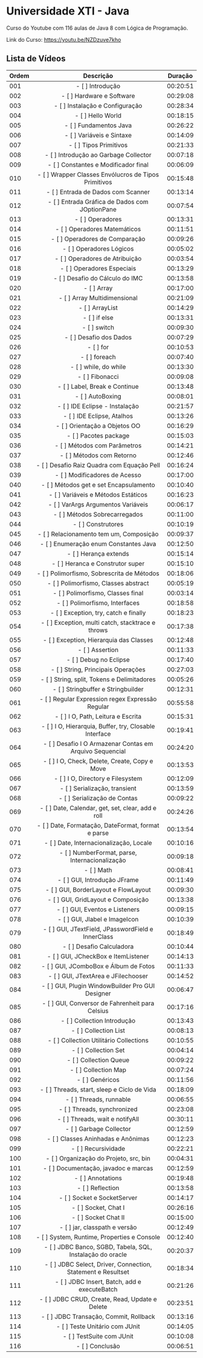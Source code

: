 # Universidade XTI - Java

Curso do Youtube com 116 aulas de Java 8 com Lógica de Programação.

Link do Curso: https://youtu.be/NZDzuve7kho

## Lista de Vídeos
 
| Ordem         | Descrição | Duração |
| ------------- |:-------------:|:-------------:|
|	001	|	- [ ] Introdução	|	00:20:51	|	
|	002	|	- [ ] Hardware e Software	|	00:29:08	|	
|	003	|	- [ ] Instalação e Configuração	|	00:28:34	|	
|	004	|	- [ ] Hello World       	|	00:18:15	|	
|	005	|	- [ ] Fundamentos Java	|	00:26:22	|	
|	006	|	- [ ] Variáveis e Sintaxe	|	00:14:09	|	
|	007	|	- [ ] Tipos Primitivos	|	00:21:33	|	
|	008	|	- [ ] Introdução ao Garbage Collector	|	00:07:18	|	
|	009	|	- [ ] Constantes e Modificador final	|	00:06:09	|	
|	010	|	- [ ] Wrapper Classes Envólucros de Tipos Primitivos	|	00:15:48	|	
|	011	|	- [ ] Entrada de Dados com Scanner	|	00:13:14	|	
|	012	|	- [ ] Entrada Gráfica de Dados com JOptionPane	|	00:07:54	|	
|	013	|	- [ ] Operadores	|	00:13:31	|	
|	014	|	- [ ] Operadores Matemáticos	|	00:11:51	|	
|	015	|	- [ ] Operadores de Comparação	|	00:09:26	|	
|	016	|	- [ ] Operadores Lógicos	|	00:05:02	|	
|	017	|	- [ ] Operadores de Atribuição	|	00:03:54	|	
|	018	|	- [ ] Operadores Especiais	|	00:13:29	|	
|	019	|	- [ ] Desafio do Cálculo do IMC	|	00:13:58	|	
|	020	|	- [ ] Array	|	00:17:00	|	
|	021	|	- [ ] Array Multidimensional	|	00:21:09	|	
|	022	|	- [ ] ArrayList	|	00:14:29	|	
|	023	|	- [ ] if else	|	00:13:31	|	
|	024	|	- [ ] switch	|	00:09:30	|	
|	025	|	- [ ] Desafio dos Dados	|	00:07:29	|	
|	026	|	- [ ] for	|	00:10:53	|	
|	027	|	- [ ] foreach	|	00:07:40	|	
|	028	|	- [ ] while, do while	|	00:13:30	|	
|	029	|	- [ ] Fibonacci	|	00:09:08	|	
|	030	|	- [ ] Label, Break e Continue	|	00:13:48	|	
|	031	|	- [ ] AutoBoxing	|	00:08:01	|	
|	032	|	- [ ] IDE Eclipse - Instalação	|	00:21:57	|	
|	033	|	- [ ] IDE Eclipse, Atalhos	|	00:13:26	|	
|	034	|	- [ ] Orientação a Objetos OO	|	00:16:29	|	
|	035	|	- [ ] Pacotes package	|	00:15:03	|	
|	036	|	- [ ] Métodos com Parâmetros	|	00:14:21	|	
|	037	|	- [ ] Métodos com Retorno	|	00:12:46	|	
|	038	|	- [ ] Desafio Raiz Quadra com Equação Pell	|	00:16:24	|	
|	039	|	- [ ] Modificadores de Acesso	|	00:17:00	|	
|	040	|	- [ ] Métodos get e set Encapsulamento	|	00:10:40	|	
|	041	|	- [ ] Variáveis e Métodos Estáticos	|	00:16:23	|	
|	042	|	- [ ] VarArgs Argumentos Variáveis	|	00:06:17	|	
|	043	|	- [ ] Métodos Sobrecarregados	|	00:11:00	|	
|	044	|	- [ ] Construtores	|	00:10:19	|	
|	045	|	- [ ] Relacionamento tem um, Composição	|	00:09:37	|	
|	046	|	- [ ] Enumeração enum Constantes Java	|	00:12:50	|	
|	047	|	- [ ] Herança extends	|	00:15:14	|	
|	048	|	- [ ] Heranca e Construtor super	|	00:15:10	|	
|	049	|	- [ ] Polimorfismo, Sobrescrita de Métodos	|	00:18:06	|	
|	050	|	- [ ] Polimorfismo, Classes abstract	|	00:05:19	|	
|	051	|	- [ ] Polimorfismo, Classes final	|	00:03:14	|	
|	052	|	- [ ] Polimorfismo, Interfaces	|	00:18:58	|	
|	053	|	- [ ] Exception, try, catch e finally	|	00:18:23	|	
|	054	|	- [ ] Exception, multi catch, stacktrace e throws	|	00:17:38	|	
|	055	|	- [ ] Exception, Hierarquia das Classes	|	00:12:48	|	
|	056	|	- [ ] Assertion	|	00:11:33	|	
|	057	|	- [ ] Debug no Eclipse	|	00:17:40	|	
|	058	|	- [ ] String, Principais Operações	|	00:27:03	|	
|	059	|	- [ ] String, split, Tokens e Delimitadores	|	00:05:26	|	
|	060	|	- [ ] Stringbuffer e Stringbuilder	|	00:12:31	|	
|	061	|	- [ ] Regular Expression regex Expressão Regular	|	00:55:58	|	
|	062	|	- [ ] I O, Path, Leitura e Escrita	|	00:15:31	|	
|	063	|	- [ ] I O, Hierarquia, Buffer, try, Closable Interface	|	00:19:41	|	
|	064	|	- [ ] Desafio I O Armazenar Contas em Arquivo Sequencial	|	00:24:20	|	
|	065	|	- [ ] I O, Check, Delete, Create, Copy e Move	|	00:13:53	|	
|	066	|	- [ ] I O, Directory e Filesystem	|	00:12:09	|	
|	067	|	- [ ] Serialização, transient	|	00:13:59	|	
|	068	|	- [ ] Serialização de Contas	|	00:09:22	|	
|	069	|	- [ ] Date, Calendar, get, set, clear, add e roll	|	00:24:26	|	
|	070	|	- [ ] Date, Formatação, DateFormat, format e parse	|	00:13:54	|	
|	071	|	- [ ] Date, Internacionalização, Locale	|	00:10:16	|	
|	072	|	- [ ] NumberFormat, parse, Internacionalização	|	00:09:18	|	
|	073	|	- [ ] Math	|	00:08:41	|	
|	074	|	- [ ] GUI, Introdução JFrame	|	00:11:49	|	
|	075	|	- [ ] GUI, BorderLayout e FlowLayout	|	00:09:30	|	
|	076	|	- [ ] GUI, GridLayout e Composição	|	00:13:38	|	
|	077	|	- [ ] GUI, Eventos e Listeners	|	00:09:15	|	
|	078	|	- [ ] GUI, Jlabel e ImageIcon	|	00:10:39	|	
|	079	|	- [ ] GUI, JTextField, JPasswordField e InnerClass	|	00:18:49	|	
|	080	|	- [ ] Desafio Calculadora	|	00:10:44	|	
|	081	|	- [ ] GUI, JCheckBox e ItemListener	|	00:14:13	|	
|	082	|	- [ ] GUI, JComboBox e Álbum de Fotos	|	00:11:33	|	
|	083	|	- [ ] GUI, JTextArea e JFilechooser	|	00:14:52	|	
|	084	|	- [ ] GUI, Plugin WindowBuilder Pro GUI Designer	|	00:06:47	|	
|	085	|	- [ ] GUI, Conversor de Fahrenheit para Celsius	|	00:17:16	|	
|	086	|	- [ ] Collection Introdução	|	00:13:43	|	
|	087	|	- [ ] Collection List	|	00:08:13	|	
|	088	|	- [ ] Collection Utilitário Collections	|	00:10:55	|	
|	089	|	- [ ] Collection Set	|	00:04:14	|	
|	090	|	- [ ] Collection Queue	|	00:09:22	|	
|	091	|	- [ ] Collection Map	|	00:07:24	|	
|	092	|	- [ ] Genéricos	|	00:11:56	|	
|	093	|	- [ ] Threads, start, sleep e Ciclo de Vida	|	00:18:09	|	
|	094	|	- [ ] Threads, runnable	|	00:06:55	|	
|	095	|	- [ ] Threads, synchronized	|	00:23:08	|	
|	096	|	- [ ] Threads, wait e notifyAll	|	00:30:11	|	
|	097	|	- [ ] Garbage Collector	|	00:12:59	|	
|	098	|	- [ ] Classes Aninhadas e Anônimas	|	00:12:23	|	
|	099	|	- [ ] Recursividade	|	00:22:21	|	
|	100	|	- [ ] Organização do Projeto, src, bin	|	00:04:31	|	
|	101	|	- [ ] Documentação, javadoc e marcas	|	00:12:59	|	
|	102	|	- [ ] Annotations	|	00:19:48	|	
|	103	|	- [ ] Reflection	|	00:13:58	|	
|	104	|	- [ ] Socket e SocketServer	|	00:14:17	|	
|	105	|	- [ ] Socket, Chat I	|	00:26:16	|	
|	106	|	- [ ] Socket Chat II	|	00:15:00	|	
|	107	|	- [ ] jar, classpath e versão	|	00:12:49	|	
|	108	|	- [ ] System, Runtime, Properties e Console	|	00:12:40	|	
|	109	|	- [ ] JDBC Banco, SGBD, Tabela, SQL, Instalação do oracle	|	00:20:37	|	
|	110	|	- [ ] JDBC Select, Driver, Connection, Statement e Resultset	|	00:18:34	|	
|	111	|	- [ ] JDBC Insert, Batch, add e executeBatch	|	00:21:26	|	
|	112	|	- [ ] JDBC CRUD, Create, Read, Update e Delete	|	00:23:51	|	
|	113	|	- [ ] JDBC Transação, Commit, Rollback	|	00:13:16	|	
|	114	|	- [ ] Teste Unitário com JUnit	|	00:14:05	|	
|	115	|	- [ ] TestSuite com JUnit	|	00:10:08	|	
|	116	|	- [ ] Conclusão	|	00:06:51	|	
